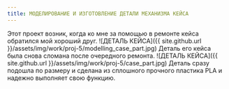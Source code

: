 ```yaml
---
title: МОДЕЛИРОВАНИЕ И ИЗГОТОВЛЕНИЕ ДЕТАЛИ МЕХАНИЗМА КЕЙСА
---
```

Этот проект возник, когда ко мне за помощью в ремонте кейса обратился мой хороший друг.
![ДЕТАЛЬ КЕЙСА]({{ site.github.url }}/assets/img/work/proj-5/modelling_case_part.jpg)
Деталь его кейса была снова сломана после очередного ремонта.
![ДЕТАЛЬ КЕЙСА]({{ site.github.url }}/assets/img/work/proj-5/case_part.jpg)
Деталь сразу подошла по размеру и сделана из сплошного прочного пластика PLA и надежно выполняет свою функцию.
